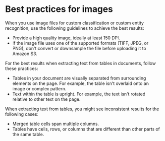 # Best practices for images<a name="idp-images-bp"></a>

When you use image files for custom classification or custom entity recognition, use the following guidelines to achieve the best results:
+ Provide a high quality image, ideally at least 150 DPI\.
+ If the image file uses one of the supported formats \(TIFF, JPEG, or PNG\), don't convert or downsample the file before uploading it to Amazon S3\.

For the best results when extracting text from tables in documents, follow these practices:
+ Tables in your document are visually separated from surrounding elements on the page\. For example, the table isn't overlaid onto an image or complex pattern\.
+ Text within the table is upright\. For example, the text isn't rotated relative to other text on the page\.

When extracting text from tables, you might see inconsistent results for the following cases: 
+ Merged table cells span multiple columns\.
+ Tables have cells, rows, or columns that are different than other parts of the same table\.